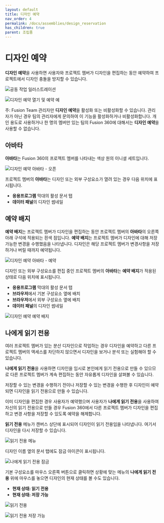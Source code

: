 ```yaml
---
layout: default
title: 디자인 예약
nav_order: 4
permalink: /docs/assemblies/design_reservation
has_children: true
parent: 조립품
---
```

디자인 예약
======

**디자인 예약**을 사용하면 사용자와 프로젝트 멤버가 디자인을 편집하는 동안 예약하여 프로젝트에서 디자인 충돌을 방지할 수 있습니다.

![공동 작업 일러스트레이션](https://help.autodesk.com/cloudhelp/KOR/Fusion-Assemble/images/hig-illustration/collaboration-mono.png)

![디자인 예약 열기 및 예약 예](https://help.autodesk.com/cloudhelp/KOR/Fusion-Assemble/images/diagram/design-reservation-open-reserved.png)

주: Fusion Team 관리자만 **디자인 예약**을 활성화 또는 비활성화할 수 있습니다. 관리자가 아닌 경우 팀의 관리자에게 문의하여 이 기능을 활성화하거나 비활성화합니다. 개인 용도로 사용하거나 한 명의 멤버만 있는 팀의 Fusion 360에 대해서는 **디자인 예약**을 사용할 수 없습니다.

아바타
---

**아바타**는 Fusion 360의 프로젝트 멤버를 나타내는 색상 원의 이니셜 세트입니다.

![디자인 예약 아바타 - 오픈](https://help.autodesk.com/cloudhelp/KOR/Fusion-Assemble/images/diagram/design-reservation-avatars.png)

프로젝트 멤버의 **아바타**는 디자인 또는 외부 구성요소가 열려 있는 경우 다음 위치에 표시됩니다.

*   **응용프로그램** 막대의 활성 문서 탭
*   **데이터 패널**의 디자인 썸네일

예약 배지
-----

**예약 배지**는 프로젝트 멤버가 디자인을 편집하는 동안 프로젝트 멤버의 **아바타**의 오른쪽 아래 구석에 적용되는 흰색 점입니다. **예약 배지**는 프로젝트 멤버가 디자인에 대해 저장 가능한 변경을 수행했음을 나타냅니다. 디자인은 해당 프로젝트 멤버가 변경사항을 저장하거나 버릴 때까지 예약됩니다.

![디자인 예약 아바타 - 예약](https://help.autodesk.com/cloudhelp/KOR/Fusion-Assemble/images/diagram/design-reservation-avatars-reserved.png)

디자인 또는 외부 구성요소를 편집 중인 프로젝트 멤버의 **아바타**는 **예약 배지**가 적용된 상태로 다음 위치에 표시됩니다.

*   **응용프로그램** 막대의 활성 문서 탭
*   **브라우저**에서 기본 구성요소 옆에 배치
*   **브라우저**에서 외부 구성요소 옆에 배치
*   **데이터 패널**의 디자인 썸네일

![디자인 예약 예약 배지](https://help.autodesk.com/cloudhelp/KOR/Fusion-Assemble/images/diagram/design-reservation-badge.png)

나에게 읽기 전용
---------

여러 프로젝트 멤버가 있는 분산 디자인으로 작업하는 경우 디자인을 예약하고 다른 프로젝트 멤버의 액세스를 차단하지 않으면서 디자인을 보거나 분석 또는 실험해야 할 수 있습니다.

**나에게 읽기 전용**을 사용하면 디자인을 임시로 본인에게 읽기 전용으로 만들 수 있으므로 다른 프로젝트 멤버가 계속 편집하는 동안 자유롭게 디자인을 살펴볼 수 있습니다.

저장할 수 있는 변경을 수행하기 전이나 저장할 수 있는 변경을 수행한 후 디자인이 예약되면 디자인을 읽기 전용으로 만들 수 있습니다.

이미 디자인을 편집한 경우 사용자가 예약했으며 사용자가 **나에게 읽기 전용**을 사용하여 자신의 읽기 전용으로 만들 경우 Fusion 360에서 다른 프로젝트 멤버가 디자인을 편집하고 변경 사항을 저장할 수 있도록 예약을 해제합니다.

**읽기 전용** 메뉴가 캔버스 상단에 표시되어 디자인이 읽기 전용임을 나타냅니다. 여기서 디자인을 다시 저장할 수 있습니다.

![읽기 전용 메뉴](https://help.autodesk.com/cloudhelp/KOR/Fusion-Assemble/images/diagram/read-only-menu.png)

디자인 이름 옆의 문서 탭에도 잠금 아이콘이 표시됩니다.

![나에게 읽기 전용 잠금](https://help.autodesk.com/cloudhelp/KOR/Fusion-Assemble/images/diagram/rofm-lock-title-bar.png)

기본 구성요소를 마우스 오른쪽 버튼으로 클릭하면 상황에 맞는 메뉴의 **나에게 읽기 전용** 위에 마우스를 놓으면 디자인의 현재 상태를 볼 수도 있습니다.

*   **현재 상태: 읽기 전용**
*   **현재 상태: 저장 가능**

![읽기 전용](https://help.autodesk.com/cloudhelp/KOR/Fusion-Assemble/images/diagram/read-only.png)

![읽기 전용 저장 가능](https://help.autodesk.com/cloudhelp/KOR/Fusion-Assemble/images/diagram/read-only-savable.png)
